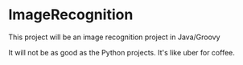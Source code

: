 # ImageRecognition
This project will be an image recognition project in Java/Groovy

It will not be as good as the Python projects. It's like uber for coffee.
